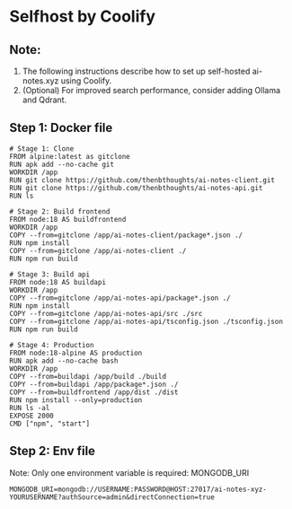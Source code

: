# Selfhost by Coolify

## Note:
1. The following instructions describe how to set up self-hosted ai-notes.xyz using Coolify.
2. (Optional) For improved search performance, consider adding Ollama and Qdrant.

## Step 1: Docker file
```
# Stage 1: Clone
FROM alpine:latest as gitclone
RUN apk add --no-cache git
WORKDIR /app
RUN git clone https://github.com/thenbthoughts/ai-notes-client.git
RUN git clone https://github.com/thenbthoughts/ai-notes-api.git
RUN ls

# Stage 2: Build frontend
FROM node:18 AS buildfrontend
WORKDIR /app
COPY --from=gitclone /app/ai-notes-client/package*.json ./
RUN npm install
COPY --from=gitclone /app/ai-notes-client ./
RUN npm run build

# Stage 3: Build api
FROM node:18 AS buildapi
WORKDIR /app
COPY --from=gitclone /app/ai-notes-api/package*.json ./
RUN npm install
COPY --from=gitclone /app/ai-notes-api/src ./src
COPY --from=gitclone /app/ai-notes-api/tsconfig.json ./tsconfig.json
RUN npm run build

# Stage 4: Production
FROM node:18-alpine AS production
RUN apk add --no-cache bash
WORKDIR /app
COPY --from=buildapi /app/build ./build
COPY --from=buildapi /app/package*.json ./
COPY --from=buildfrontend /app/dist ./dist
RUN npm install --only=production
RUN ls -al
EXPOSE 2000
CMD ["npm", "start"]
```

## Step 2: Env file

Note: Only one environment variable is required: MONGODB_URI

```
MONGODB_URI=mongodb://USERNAME:PASSWORD@HOST:27017/ai-notes-xyz-YOURUSERNAME?authSource=admin&directConnection=true
```